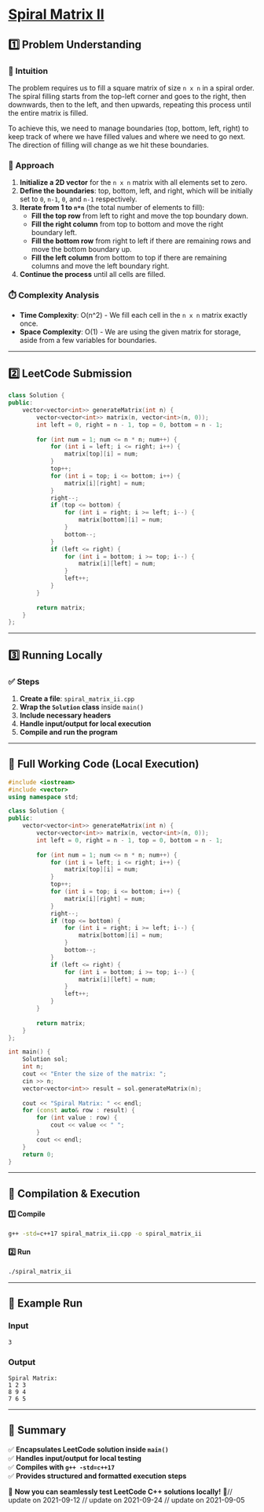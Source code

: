 # **[Spiral Matrix II](https://leetcode.com/problems/spiral-matrix-ii/description/)**  

## **1️⃣ Problem Understanding**  
### **📌 Intuition**  
The problem requires us to fill a square matrix of size `n x n` in a spiral order. The spiral filling starts from the top-left corner and goes to the right, then downwards, then to the left, and then upwards, repeating this process until the entire matrix is filled.

To achieve this, we need to manage boundaries (top, bottom, left, right) to keep track of where we have filled values and where we need to go next. The direction of filling will change as we hit these boundaries.

### **🚀 Approach**  
1. **Initialize a 2D vector** for the `n x n` matrix with all elements set to zero.
2. **Define the boundaries**: top, bottom, left, and right, which will be initially set to `0`, `n-1`, `0`, and `n-1` respectively.
3. **Iterate from 1 to `n*n`** (the total number of elements to fill):
   - **Fill the top row** from left to right and move the top boundary down.
   - **Fill the right column** from top to bottom and move the right boundary left.
   - **Fill the bottom row** from right to left if there are remaining rows and move the bottom boundary up.
   - **Fill the left column** from bottom to top if there are remaining columns and move the left boundary right.
4. **Continue the process** until all cells are filled.

### **⏱️ Complexity Analysis**  
- **Time Complexity**: O(n^2) - We fill each cell in the `n x n` matrix exactly once.
- **Space Complexity**: O(1) - We are using the given matrix for storage, aside from a few variables for boundaries.

---  

## **2️⃣ LeetCode Submission**  
```cpp
class Solution {
public:
    vector<vector<int>> generateMatrix(int n) {
        vector<vector<int>> matrix(n, vector<int>(n, 0));
        int left = 0, right = n - 1, top = 0, bottom = n - 1;
        
        for (int num = 1; num <= n * n; num++) {
            for (int i = left; i <= right; i++) {
                matrix[top][i] = num;
            }
            top++;
            for (int i = top; i <= bottom; i++) {
                matrix[i][right] = num;
            }
            right--;
            if (top <= bottom) {
                for (int i = right; i >= left; i--) {
                    matrix[bottom][i] = num;
                }
                bottom--;
            }
            if (left <= right) {
                for (int i = bottom; i >= top; i--) {
                    matrix[i][left] = num;
                }
                left++;
            }
        }
        
        return matrix;
    }
};
```  

---  

## **3️⃣ Running Locally**  
### **✅ Steps**  
1. **Create a file**: `spiral_matrix_ii.cpp`  
2. **Wrap the `Solution` class** inside `main()`  
3. **Include necessary headers**  
4. **Handle input/output for local execution**  
5. **Compile and run the program**  

---  

## **📝 Full Working Code (Local Execution)**  
```cpp
#include <iostream>
#include <vector>
using namespace std;

class Solution {
public:
    vector<vector<int>> generateMatrix(int n) {
        vector<vector<int>> matrix(n, vector<int>(n, 0));
        int left = 0, right = n - 1, top = 0, bottom = n - 1;
        
        for (int num = 1; num <= n * n; num++) {
            for (int i = left; i <= right; i++) {
                matrix[top][i] = num;
            }
            top++;
            for (int i = top; i <= bottom; i++) {
                matrix[i][right] = num;
            }
            right--;
            if (top <= bottom) {
                for (int i = right; i >= left; i--) {
                    matrix[bottom][i] = num;
                }
                bottom--;
            }
            if (left <= right) {
                for (int i = bottom; i >= top; i--) {
                    matrix[i][left] = num;
                }
                left++;
            }
        }
        
        return matrix;
    }
};

int main() {
    Solution sol;
    int n;
    cout << "Enter the size of the matrix: ";
    cin >> n;
    vector<vector<int>> result = sol.generateMatrix(n);
    
    cout << "Spiral Matrix: " << endl;
    for (const auto& row : result) {
        for (int value : row) {
            cout << value << " ";
        }
        cout << endl;
    }
    return 0;
}
```  

---  

## **🔧 Compilation & Execution**  
#### **1️⃣ Compile**  
```bash
g++ -std=c++17 spiral_matrix_ii.cpp -o spiral_matrix_ii
```  

#### **2️⃣ Run**  
```bash
./spiral_matrix_ii
```  

---  

## **🎯 Example Run**  
### **Input**  
```
3
```  
### **Output**  
```
Spiral Matrix: 
1 2 3 
8 9 4 
7 6 5 
```  

---  

## **📌 Summary**  
✅ **Encapsulates LeetCode solution inside `main()`**  
✅ **Handles input/output for local testing**  
✅ **Compiles with `g++ -std=c++17`**  
✅ **Provides structured and formatted execution steps**  

🚀 **Now you can seamlessly test LeetCode C++ solutions locally!** 🚀// update on 2021-09-12
// update on 2021-09-24
// update on 2021-09-05
